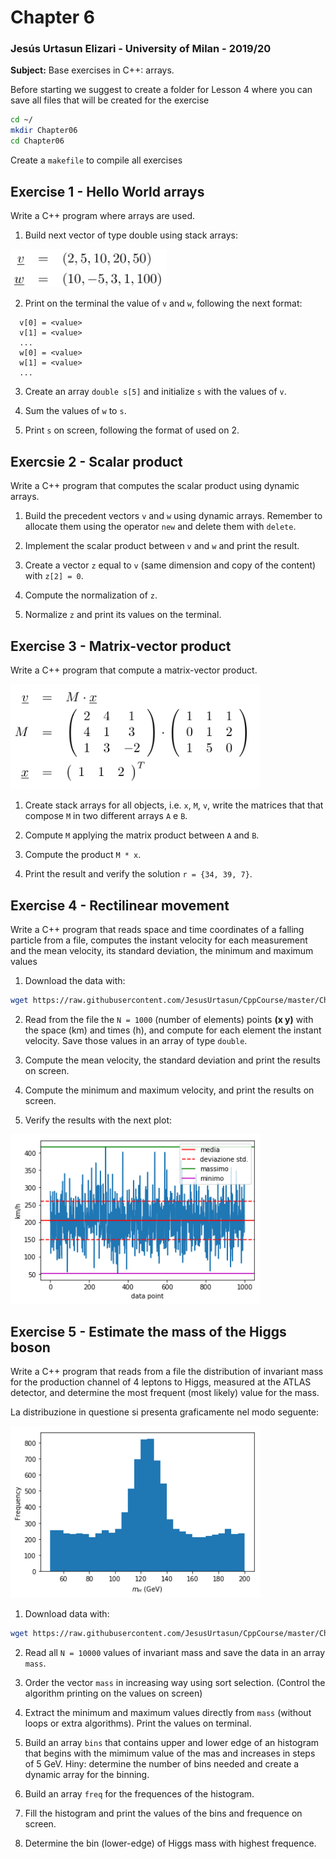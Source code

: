 # Chapter 6

### Jesús Urtasun Elizari - University of Milan - 2019/20

**Subject:** Base exercises in C++: arrays.

Before starting we suggest to create a folder for Lesson 4 where you can save all files that will be created for the exercise
```bash
cd ~/
mkdir Chapter06
cd Chapter06
```
Create a `makefile` to compile all exercises

## Exercise 1 - Hello World arrays

Write a C++ program where arrays are used.

1. Build next vector of type double using stack arrays:
<img src = "images/ex1.png" width = "250">

2. Print on the terminal the value of `v` and `w`, following the next format:
```
  v[0] = <value>
  v[1] = <value>
  ...
  w[0] = <value>
  w[1] = <value>
  ...
```

3. Create an array `double s[5]` and initialize `s` with the values of `v`.

4. Sum the values of `w` to `s`.

5. Print `s` on screen, following the format of used on 2.

## Exercsie 2 - Scalar product

Write a C++ program that computes the scalar product using dynamic arrays.

1. Build the precedent vectors `v` and `w` using dynamic arrays. Remember to allocate them using the operator `new` and delete them with `delete`.

2. Implement the scalar product between `v` and `w` and print the result.

3. Create a vector `z` equal to `v` (same dimension and copy of the content) with `z[2] = 0`.

4. Compute the normalization of `z`.

5. Normalize `z` and print its values on the terminal.

## Exercise 3 - Matrix-vector product

Write a C++ program that compute a matrix-vector product.

<img src = "images/ex3.png" width = "400">

1. Create stack arrays for all objects, i.e. `x`, `M`, `v`, write the matrices that that compose `M` in two different arrays `A` e `B`.

2. Compute `M` applying the matrix product between `A` and `B`.

3. Compute the product `M * x`.

3. Print the result and verify the solution `r = {34, 39, 7}`.

## Exercise 4 - Rectilinear movement

Write a C++ program that reads space and time coordinates of a falling particle from a file, computes the instant velocity for each measurement and the mean velocity, its standard deviation, the minimum and maximum values

1. Download the data with:
```bash
wget https://raw.githubusercontent.com/JesusUrtasun/CppCourse/master/Chapter06/data_moto.dat
```

2. Read from the file the `N = 1000` (number of elements) points **(x y)** with the space (km) and times (h), and compute for each element the instant velocity. Save those values in an array of type `double`.

3. Compute the mean velocity, the standard deviation and print the results on screen.

4. Compute the minimum and maximum velocity, and print the results on screen.

5. Verify the results with the next plot:

<img src = "images/moto.png" width = "400">


## Exercise 5 - Estimate the mass of the Higgs boson

Write a C++ program that reads from a file the distribution of invariant mass for the production channel of 4 leptons to Higgs, measured at the ATLAS detector, and determine the most frequent (most likely) value for the mass.

La distribuzione in questione si presenta graficamente nel modo seguente:

<img src = "images/higgs.png" width = "400">

1. Download data with:
```bash
wget https://raw.githubusercontent.com/JesusUrtasun/CppCourse/master/Chapter06/data_higgs.dat
```

2. Read all `N = 10000` values of invariant mass and save the data in an array `mass`.

3. Order the vector `mass` in increasing way using sort selection. (Control the algorithm printing on the values on screen)

4. Extract the minimum and maximum values directly from `mass` (without loops or extra algorithms). Print the values on terminal.

5. Build an array `bins` that contains upper and lower edge of an histogram that begins with the mimimum value of the mas and increases in steps of 5 GeV. Hiny: determine the number of bins needed and create a dynamic array for the binning.

6. Build an array `freq` for the frequences of the histogram.

7. Fill the histogram and print the values of the bins and frequence on screen.

8. Determine the bin (lower-edge) of Higgs mass with highest frequence.
